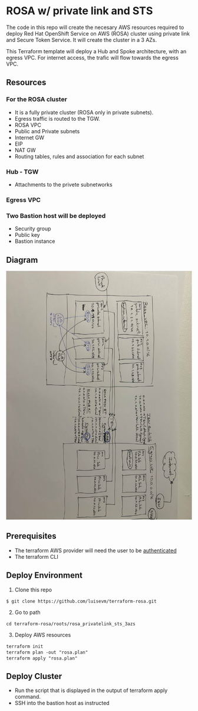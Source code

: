 # ROSA w/ private link and STS

The code in this repo will create the necesary AWS resources required to deploy Red Hat OpenShift Service on AWS (ROSA) cluster using private link and Secure Token Service.
It will create the cluster in a 3 AZs.

This Terraform template will deploy a Hub and Spoke architecture, with an egress VPC. For internet access, the trafic will flow towards the egress VPC.
## Resources

### For the ROSA cluster
 * It is a fully private cluster (ROSA only in private subnets).
 * Egress traffic is routed to the TGW.
 * ROSA VPC
 * Public and Private subnets
 * Internet GW
 * EIP
 * NAT GW
 * Routing tables, rules and association for each subnet

### Hub - TGW
 * Attachments to the privete subnetworks

### Egress VPC


### Two Bastion host will be deployed
 * Security group
 * Public key
 * Bastion instance

## Diagram

![Quick Drawing](./images/quick-drawing.jpg)


## Prerequisites

 * The terraform AWS provider will need the user to be [authenticated](https://registry.terraform.io/providers/hashicorp/aws/latest/docs#authentication-and-configuration)
 * The terraform CLI

## Deploy Environment

1. Clone this repo
```
$ git clone https://github.com/luisevm/terraform-rosa.git
```

2. Go to path
```
cd terraform-rosa/roots/rosa_privatelink_sts_3azs
```

3. Deploy AWS resources
```
terraform init
terraform plan -out "rosa.plan"
terraform apply "rosa.plan"
```

## Deploy Cluster

- Run the script that is displayed in the output of terraform apply command.
- SSH into the bastion host as instructed


